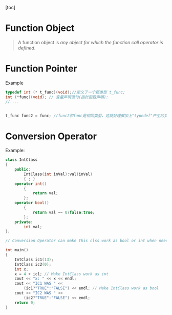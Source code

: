[toc]

# Function Object

> A function object is *any object for which the function call operator is defined*.

# Function Pointer

Example

```c++
typedef int (* t_func)(void);//定义了一个新类型 t_func; 
int (*func)(void); // 变量声明语句(指针函数声明):  
//.... 


t_func func2 = func; //func2和func是相同类型，这就好理解加上"typedef"产生的变化了。

```



# Conversion Operator

Example:

```cpp
class IntClass
{
    public:
    	IntClass(int inVal):val(inVal)
    	{ ; }
    operator int()
    	{ 
    		return val;
    	};
    operator bool()
    	{ 
    		return val == 0?false:true;
    	};
    private:
    	int val;
};

// Conversion Operator can make this clss work as bool or int when needed

int main()
{
	IntClass ic1(13);
	IntClass ic2(0);
	int x;
	x = 4 + ic1; // Make IntClass work as int
	cout << "x: " << x << endl;
	cout << "IC1 WAS " << 
		(ic1?"TRUE":"FALSE") << endl; // Make IntClass work as bool
	cout << "IC2 WAS " << 
		(ic2?"TRUE":"FALSE") << endl;
	return 0;
}

```



